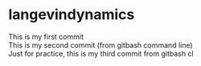 # langevindynamics
This is my first commit  
This is my second commit (from gitbash command line)  
Just for practice, this is my third commit from gitbash cl